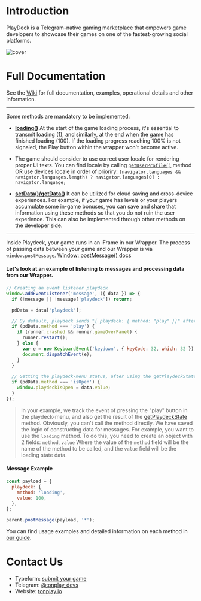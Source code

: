 # Introduction

PlayDeck is a Telegram-native gaming marketplace that empowers game developers to showcase their games on one of the fastest-growing social platforms.

![cover](https://pd-static.playdeck.io/static/doc-cover.jpg)

# Full Documentation

See the [Wiki](https://github.com/NGalinksiy/zalupadeck-integration-guide/wiki) for full documentation, examples, operational details and other information.

---

Some methods are mandatory to be implemented:

* [**loading()**](https://github.com/ton-play/playdeck-integration-guide/wiki/2.-Integration-guide#4-exchange-of-information-with-the-wrapper) At the start of the game loading process, it's essential to transmit loading (1), and similarly, at the end when the game has finished loading (100). If the loading progress reaching 100% is not signaled, the Play button within the wrapper won't become active.

* The game should consider to use correct user locale for rendering proper UI texts. You can find locale by calling [`getUserProfile()`](#1-getting-user-information) method OR use devices locale in order of prioriry: `(navigator.languages && navigator.languages.length) ? navigator.languages[0] : navigator.language;`

* [**setData()/getData()**](https://github.com/ton-play/playdeck-integration-guide/wiki/2.-Integration-guide#2-cloud-save) It can be utilized for cloud saving and cross-device experiences. For example, if your game has levels or your players accumulate some in-game bonuses, you can save and share that information using these methods so that you do not ruin the user experience. This can also be implemented through other methods on the developer side.

---

Inside Playdeck, your game runs in an iFrame in our Wrapper.
The process of passing data between your game and our Wrapper is via `window.postMessage`.
[Window: postMessage() docs](https://developer.mozilla.org/en-US/docs/Web/API/Window/postMessage)

#### Let's look at an example of listening to messages and processing data from our Wrapper.

```javascript
// Creating an event listener playdeck
window.addEventListener('message', ({ data }) => {
  if (!message || !message['playdeck']) return;

  pdData = data['playdeck'];

  // By default, playdeck sends "{ playdeck: { method: "play" }}" after pressing the play button in the playdeck-menu
  if (pdData.method === 'play') { 
    if (runner.crashed && runner.gameOverPanel) {
      runner.restart();
    } else {
      var e = new KeyboardEvent('keydown', { keyCode: 32, which: 32 });
      document.dispatchEvent(e);
    }
  }
  
  // Getting the playdeck-menu status, after using the getPlaydeckState method
  if (pdData.method === 'isOpen') {
    window.playdeckIsOpen = data.value;
  }
});
```

> In your example, we track the event of pressing the "play" button in the playdeck-menu, and also get the result of the [getPlaydeckState](#4-exchange-of-information-with-the-wrapper) method.
> Obviously, you can't call the method directly. We have saved the logic of constructing data for messages.
> For example, you want to use the `loading` method. To do this, you need to create an object with 2 fields: `method`, `value`
> Where the value of the `method` field will be the name of the method to be called, and the `value` field will be the loading state data.

#### Message Example

```javascript
const payload = {
  playdeck: {
    method: 'loading',
    value: 100,
  },
};

parent.postMessage(payload, '*');
```


You can find usage examples and detailed information on each method in [our guide](https://github.com/ton-play/playdeck-integration-guide/wiki/2.-Integration-guide).

# Contact Us

- Typeform: [submit your game](https://form.typeform.com/to/n0ANU3Qm?typeform-source=tonplay.io)
- Telegram: [@tonplay_devs](https://t.me/tonplay_devs)
- Website: [tonplay.io](http://tonplay.io)


